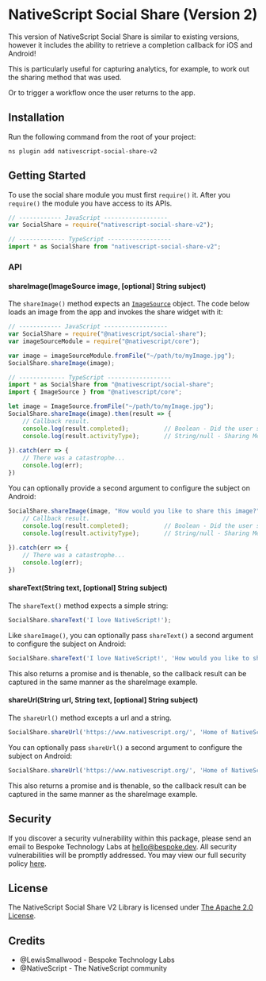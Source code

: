# NativeScript Social Share (Version 2)

This version of NativeScript Social Share is similar to existing versions, however it includes the ability to retrieve a completion callback for iOS and Android!

This is particularly useful for capturing analytics, for example, to work out the sharing method that was used.

Or to trigger a workflow once the user returns to the app.


## Installation

Run the following command from the root of your project:

```
ns plugin add nativescript-social-share-v2
```

## Getting Started

To use the social share module you must first `require()` it. After you `require()` the module you have access to its APIs.

```JavaScript
// ------------ JavaScript ------------------
var SocialShare = require("nativescript-social-share-v2");

// ------------- TypeScript ------------------
import * as SocialShare from "nativescript-social-share-v2";
```

### API

#### shareImage(ImageSource image, [optional] String subject)

The `shareImage()` method expects an [`ImageSource`](http://docs.nativescript.org/ApiReference/image-source/ImageSource.html) object. The code below loads an image from the app and invokes the share widget with it:

```JavaScript
// ------------ JavaScript ------------------
var SocialShare = require("@nativescript/social-share");
var imageSourceModule = require("@nativescript/core");

var image = imageSourceModule.fromFile("~/path/to/myImage.jpg");
SocialShare.shareImage(image);

// ------------- TypeScript ------------------
import * as SocialShare from "@nativescript/social-share";
import { ImageSource } from "@nativescript/core";

let image = ImageSource.fromFile("~/path/to/myImage.jpg");
SocialShare.shareImage(image).then(result => {
    // Callback result.
    console.log(result.completed);          // Boolean - Did the user share?
    console.log(result.activityType);       // String/null - Sharing Method.
    
}).catch(err => {
    // There was a catastrophe...
    console.log(err);
})
```

You can optionally provide a second argument to configure the subject on Android:

```JavaScript
SocialShare.shareImage(image, "How would you like to share this image?").then(result => {
    // Callback result.
    console.log(result.completed);          // Boolean - Did the user share?
    console.log(result.activityType);       // String/null - Sharing Method.
    
}).catch(err => {
    // There was a catastrophe...
    console.log(err);
})
```

#### shareText(String text, [optional] String subject)

The `shareText()` method expects a simple string:

```js
SocialShare.shareText('I love NativeScript!');
```

Like `shareImage()`, you can optionally pass `shareText()` a second argument to configure the subject on Android:

```js
SocialShare.shareText('I love NativeScript!', 'How would you like to share this text?');
```

This also returns a promise and is thenable, so the callback result can be captured in the same manner as the shareImage example.


#### shareUrl(String url, String text, [optional] String subject)

The `shareUrl()` method excepts a url and a string.

```js
SocialShare.shareUrl('https://www.nativescript.org/', 'Home of NativeScript');
```

You can optionally pass `shareUrl()` a second argument to configure the subject on Android:

```js
SocialShare.shareUrl('https://www.nativescript.org/', 'Home of NativeScript', 'How would you like to share this url?');
```

This also returns a promise and is thenable, so the callback result can be captured in the same manner as the shareImage example.

## Security

If you discover a security vulnerability within this package, please send an email to Bespoke Technology Labs at hello@bespoke.dev. All security vulnerabilities will be promptly addressed. You may view our full security policy [here](https://github.com/BespokeTechLabs/nativescript-social-share-v2/security/policy).


## License

The NativeScript Social Share V2 Library is licensed under [The Apache 2.0 License](LICENSE).


## Credits

- @LewisSmallwood - Bespoke Technology Labs
- @NativeScript - The NativeScript community

